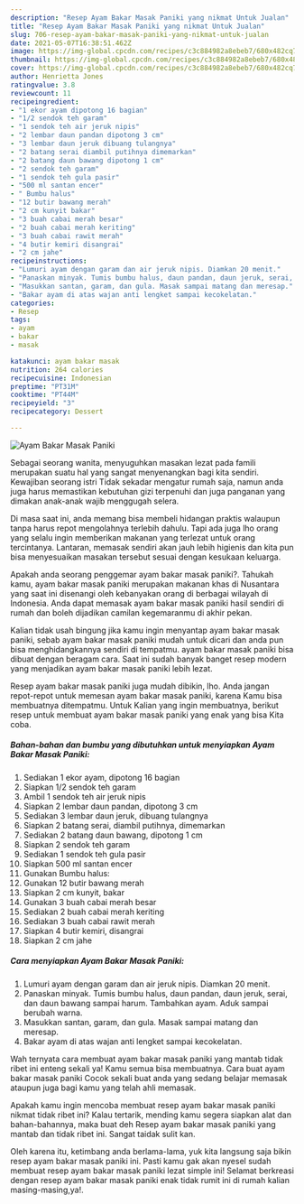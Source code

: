 ```yaml
---
description: "Resep Ayam Bakar Masak Paniki yang nikmat Untuk Jualan"
title: "Resep Ayam Bakar Masak Paniki yang nikmat Untuk Jualan"
slug: 706-resep-ayam-bakar-masak-paniki-yang-nikmat-untuk-jualan
date: 2021-05-07T16:38:51.462Z
image: https://img-global.cpcdn.com/recipes/c3c884982a8ebeb7/680x482cq70/ayam-bakar-masak-paniki-foto-resep-utama.jpg
thumbnail: https://img-global.cpcdn.com/recipes/c3c884982a8ebeb7/680x482cq70/ayam-bakar-masak-paniki-foto-resep-utama.jpg
cover: https://img-global.cpcdn.com/recipes/c3c884982a8ebeb7/680x482cq70/ayam-bakar-masak-paniki-foto-resep-utama.jpg
author: Henrietta Jones
ratingvalue: 3.8
reviewcount: 11
recipeingredient:
- "1 ekor ayam dipotong 16 bagian"
- "1/2 sendok teh garam"
- "1 sendok teh air jeruk nipis"
- "2 lembar daun pandan dipotong 3 cm"
- "3 lembar daun jeruk dibuang tulangnya"
- "2 batang serai diambil putihnya dimemarkan"
- "2 batang daun bawang dipotong 1 cm"
- "2 sendok teh garam"
- "1 sendok teh gula pasir"
- "500 ml santan encer"
- " Bumbu halus"
- "12 butir bawang merah"
- "2 cm kunyit bakar"
- "3 buah cabai merah besar"
- "2 buah cabai merah keriting"
- "3 buah cabai rawit merah"
- "4 butir kemiri disangrai"
- "2 cm jahe"
recipeinstructions:
- "Lumuri ayam dengan garam dan air jeruk nipis. Diamkan 20 menit."
- "Panaskan minyak. Tumis bumbu halus, daun pandan, daun jeruk, serai, dan daun bawang sampai harum. Tambahkan ayam. Aduk sampai berubah warna."
- "Masukkan santan, garam, dan gula. Masak sampai matang dan meresap."
- "Bakar ayam di atas wajan anti lengket sampai kecokelatan."
categories:
- Resep
tags:
- ayam
- bakar
- masak

katakunci: ayam bakar masak 
nutrition: 264 calories
recipecuisine: Indonesian
preptime: "PT31M"
cooktime: "PT44M"
recipeyield: "3"
recipecategory: Dessert

---
```



![Ayam Bakar Masak Paniki](https://img-global.cpcdn.com/recipes/c3c884982a8ebeb7/680x482cq70/ayam-bakar-masak-paniki-foto-resep-utama.jpg)

Sebagai seorang wanita, menyuguhkan masakan lezat pada famili merupakan suatu hal yang sangat menyenangkan bagi kita sendiri. Kewajiban seorang istri Tidak sekadar mengatur rumah saja, namun anda juga harus memastikan kebutuhan gizi terpenuhi dan juga panganan yang dimakan anak-anak wajib menggugah selera.

Di masa  saat ini, anda memang bisa membeli hidangan praktis walaupun tanpa harus repot mengolahnya terlebih dahulu. Tapi ada juga lho orang yang selalu ingin memberikan makanan yang terlezat untuk orang tercintanya. Lantaran, memasak sendiri akan jauh lebih higienis dan kita pun bisa menyesuaikan masakan tersebut sesuai dengan kesukaan keluarga. 



Apakah anda seorang penggemar ayam bakar masak paniki?. Tahukah kamu, ayam bakar masak paniki merupakan makanan khas di Nusantara yang saat ini disenangi oleh kebanyakan orang di berbagai wilayah di Indonesia. Anda dapat memasak ayam bakar masak paniki hasil sendiri di rumah dan boleh dijadikan camilan kegemaranmu di akhir pekan.

Kalian tidak usah bingung jika kamu ingin menyantap ayam bakar masak paniki, sebab ayam bakar masak paniki mudah untuk dicari dan anda pun bisa menghidangkannya sendiri di tempatmu. ayam bakar masak paniki bisa dibuat dengan beragam cara. Saat ini sudah banyak banget resep modern yang menjadikan ayam bakar masak paniki lebih lezat.

Resep ayam bakar masak paniki juga mudah dibikin, lho. Anda jangan repot-repot untuk memesan ayam bakar masak paniki, karena Kamu bisa membuatnya ditempatmu. Untuk Kalian yang ingin membuatnya, berikut resep untuk membuat ayam bakar masak paniki yang enak yang bisa Kita coba.

<!--inarticleads1-->

##### Bahan-bahan dan bumbu yang dibutuhkan untuk menyiapkan Ayam Bakar Masak Paniki:

1. Sediakan 1 ekor ayam, dipotong 16 bagian
1. Siapkan 1/2 sendok teh garam
1. Ambil 1 sendok teh air jeruk nipis
1. Siapkan 2 lembar daun pandan, dipotong 3 cm
1. Sediakan 3 lembar daun jeruk, dibuang tulangnya
1. Siapkan 2 batang serai, diambil putihnya, dimemarkan
1. Sediakan 2 batang daun bawang, dipotong 1 cm
1. Siapkan 2 sendok teh garam
1. Sediakan 1 sendok teh gula pasir
1. Siapkan 500 ml santan encer
1. Gunakan  Bumbu halus:
1. Gunakan 12 butir bawang merah
1. Siapkan 2 cm kunyit, bakar
1. Gunakan 3 buah cabai merah besar
1. Sediakan 2 buah cabai merah keriting
1. Sediakan 3 buah cabai rawit merah
1. Siapkan 4 butir kemiri, disangrai
1. Siapkan 2 cm jahe




<!--inarticleads2-->

##### Cara menyiapkan Ayam Bakar Masak Paniki:

1. Lumuri ayam dengan garam dan air jeruk nipis. Diamkan 20 menit.
1. Panaskan minyak. Tumis bumbu halus, daun pandan, daun jeruk, serai, dan daun bawang sampai harum. Tambahkan ayam. Aduk sampai berubah warna.
1. Masukkan santan, garam, dan gula. Masak sampai matang dan meresap.
1. Bakar ayam di atas wajan anti lengket sampai kecokelatan.




Wah ternyata cara membuat ayam bakar masak paniki yang mantab tidak ribet ini enteng sekali ya! Kamu semua bisa membuatnya. Cara buat ayam bakar masak paniki Cocok sekali buat anda yang sedang belajar memasak ataupun juga bagi kamu yang telah ahli memasak.

Apakah kamu ingin mencoba membuat resep ayam bakar masak paniki nikmat tidak ribet ini? Kalau tertarik, mending kamu segera siapkan alat dan bahan-bahannya, maka buat deh Resep ayam bakar masak paniki yang mantab dan tidak ribet ini. Sangat taidak sulit kan. 

Oleh karena itu, ketimbang anda berlama-lama, yuk kita langsung saja bikin resep ayam bakar masak paniki ini. Pasti kamu gak akan nyesel sudah membuat resep ayam bakar masak paniki lezat simple ini! Selamat berkreasi dengan resep ayam bakar masak paniki enak tidak rumit ini di rumah kalian masing-masing,ya!.

